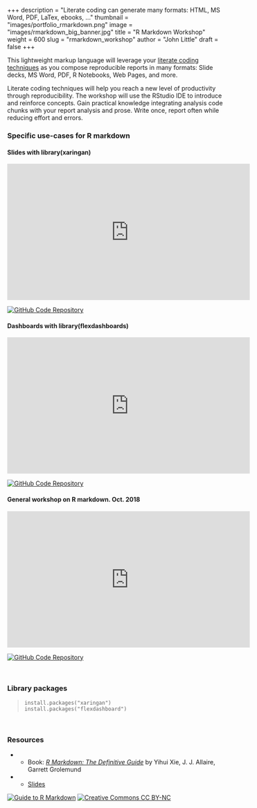 +++
description = "Literate coding can generate many formats: HTML, MS Word, PDF, LaTex, ebooks, ..."
thumbnail = "images/portfolio_rmarkdown.png"
image = "images/rmarkdown_big_banner.jpg"
title = "R Markdown Workshop"
weight = 600
slug = "rmarkdown_workshop"
author = "John Little"
draft = false
+++  

This lightweight markup language will leverage your [literate coding techniques](https://en.wikipedia.org/wiki/Literate_programming) as you compose reproducible reports in many formats: Slide decks, MS Word, PDF, R Notebooks, Web Pages, and more.

Literate coding techniques will help you reach a new level of productivity through reproducibility.  The workshop will use the RStudio IDE to introduce and reinforce concepts.  Gain practical knowledge integrating analysis code chunks with your report analysis and prose.  Write once, report often while reducing effort and errors.


### Specific use-cases for R markdown

#### Slides with library(xaringan)  

<iframe width="560" height="315" src="https://www.youtube.com/embed/3n9nASHg9gc" title="YouTube video player" frameborder="0" allow="accelerometer; autoplay; clipboard-write; encrypted-media; gyroscope; picture-in-picture" allowfullscreen></iframe>  

[![GitHub Code Repository](https://img.shields.io/badge/GitHub-Code%20Repository-lightgrey?logo=GitHub "GitHub Code Repository")](https://github.com/libjohn/workshop_slides_markdown_xaringan/)

#### Dashboards with library(flexdashboards)  

<iframe width="560" height="315" src="https://www.youtube.com/embed/RGXUkXNrVxU" title="YouTube video player" frameborder="0" allow="accelerometer; autoplay; clipboard-write; encrypted-media; gyroscope; picture-in-picture" allowfullscreen></iframe>  

[![GitHub Code Repository](https://img.shields.io/badge/GitHub-Code%20Repository-lightgrey?logo=GitHub "GitHub Code Repository")](https://github.com/libjohn/workshop_flexdashboards)

#### General workshop on R markdown. Oct. 2018  

<iframe width="560" height="315" src="https://www.youtube.com/embed/VHJrWXHDWpc?rel=0" frameborder="0" allow="autoplay; encrypted-media" allowfullscreen></iframe>

[![GitHub Code Repository](https://img.shields.io/badge/GitHub-Code%20Repository-lightgrey?logo=GitHub "GitHub Code Repository")](https://github.com/libjohn/workshop-rmarkdown)

<!-- 
### Register

**Prerequisite:**  Intro to R.  All attendees are expected to have a familiarity with R, RStudio, and the Tidyverse. 

This semester the **Dashboards, slides, and R Markdown** workshop combines elements of this workshop with the [Interactive Dashboards](/portfolio/dashboard_workshop) workshop  

<a href="https://duke.libcal.com/event/7300231" class="button">Register:<br>Slides with Rmarkdown (Xaringan)<br>April 6, 2021</a> 

-->

<br>

### Library packages

> `install.packages("xaringan")`  
> `install.packages("flexdashboard")`

<br>

### Resources

- * Book:  [_R Markdown: The Definitive Guide_](https://bookdown.org/yihui/rmarkdown/) by Yihui Xie, J. J. Allaire, Garrett Grolemund
- * [Slides](https://rfun.library.duke.edu/rmarkdown/slides/)

<!-- badges: start -->
[![Guide to R Markdown](https://img.shields.io/badge/%3F-Guide-informational "Guide to R Markdown")](https://rmarkdown.library.duke.edu/)
[![Creative Commons CC
BY-NC](https://img.shields.io/badge/Creative%20Commons-BY--NC-EF9421?logo=creative%20commons&logoColor=EF9421 "CC BY-NC")](https://creativecommons.org/licenses/by-nc/4.0/)
<!-- badges: end -->






